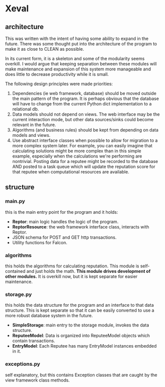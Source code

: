 # Xeval

## architecture

This was written with the intent of having some ability to expand in the future. There was some thought put 
into the architecture of the program to make it as close to CLEAN as possible.

In its current form, it is a skeleton and some of the modularity seems overkill. I would argue that keeping
separation between these modules will make maintenance and expansion of this system more manageable and
does little to decrease productivity while it is small.

The following design principles were made priorities:

1. Dependencies (ie web framework, database) should be moved outside the main pattern of the program. 
It is perhaps obvious that the database will have to change from the current Python dict implementation to
a relational db.
1. Data models should not depend on views. The web interface may be the current interaction mode, but other
data sources/sinks could become relevant in the future.
1. Algorithms (and business rules) should be kept from depending on data models and views.
1. Use abstract interface classes when possible to allow for migration to a more complex system later. 
For example, you can easily imagine that calculating solutions might be more complex than in this simple example, 
especially when the calculations we're performing are nontrivial. Posting data for a reputee might be 
recorded to the database AND posted to a task queue which will update the reputation score for that reputee 
when computational resources are available.

## structure

### main.py
this is the main entry point for the program and it holds:
 * __Reptor__: main logic handles the logic of the program. 
 * __ReptorResource__: the web framework interface class, interacts with Reptor.
 * JSON schema for POST and GET http transactions.
 * Utility functions for Falcon.
 
 ### algorithms
 this holds the algorithms for calculating reputation. This module is self-contained and just holds the math.
 __This module drives development of other modules.__ It is overkill now, but it is kept separate for
 easier maintenance.

### storage.py
this holds the data structure for the program and an interface to that data structure. This is kept separate
so that it can be easily converted to use a more robust database system in the future.

 * __SimpleStorage__: main entry to the storage module, invokes the data structure.
 * __ReputeeModel__: Data is organized into ReputeeModel objects which contain transactions.
 * __EntryModel__: Each Reputee has many EntryModel instances embedded in it.

### exceptions.py
self explanatory, but this contains Exception classes that are caught by the view framework class methods.